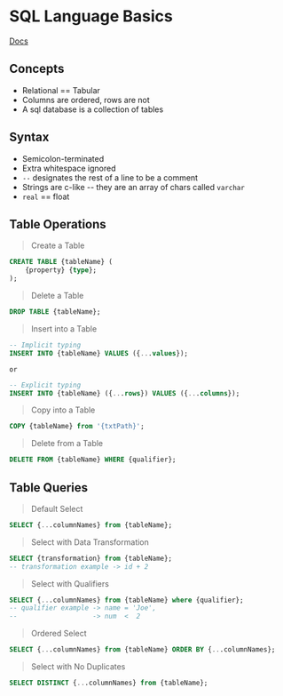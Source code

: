 # SQL Language Basics

[Docs](https://www.postgresql.org/docs/13/sql.html)

## Concepts

- Relational == Tabular
- Columns are ordered, rows are not
- A sql database is a collection of tables

## Syntax

- Semicolon-terminated
- Extra whitespace ignored
- `--` designates the rest of a line to be a comment
- Strings are c-like -- they are an array of chars called `varchar`
- `real` == float

## Table Operations

> Create a Table
```sql
CREATE TABLE {tableName} (
    {property} {type};
);
```

> Delete a Table
```sql
DROP TABLE {tableName};
```

> Insert into a Table
```sql
-- Implicit typing
INSERT INTO {tableName} VALUES ({...values});
```
`or`
```sql
-- Explicit typing
INSERT INTO {tableName} ({...rows}) VALUES ({...columns});
```

> Copy into a Table
```sql
COPY {tableName} from '{txtPath}';
```

> Delete from a Table
```sql
DELETE FROM {tableName} WHERE {qualifier};
```

## Table Queries

> Default Select
```sql
SELECT {...columnNames} from {tableName};
```

> Select with Data Transformation
```sql
SELECT {transformation} from {tableName};
-- transformation example -> id + 2
```

> Select with Qualifiers
```sql
SELECT {...columnNames} from {tableName} where {qualifier};
-- qualifier example -> name = 'Joe',
--                   -> num  <  2
```

> Ordered Select
```sql
SELECT {...columnNames} from {tableName} ORDER BY {...columnNames};
```

> Select with No Duplicates
```sql
SELECT DISTINCT {...columnNames} from {tableName};
```